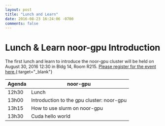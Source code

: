 ```yaml
---
layout: post
title: "Lunch and Learn"
date: 2016-08-23 16:24:06 -0700
comments: false
---
```


# Lunch & Learn noor-gpu Introduction

The first lunch and learn to introduce the noor-gpu cluster will be held on August 30, 2016 12:30 in  Bldg 14, Room R215.  [Please register for the event here.](http://goo.gl/forms/1PIKqaZ8AZK3jhL43){:target="_blank"}

|Agenda|noor-gpu|
|------|--------|
|12h30 |Lunch|
|13h00 |Introduction to the gpu cluster: noor-gpu|
|13h15 |How to use slurm on noor-gpu|
|13h30 |Cuda hello world|

